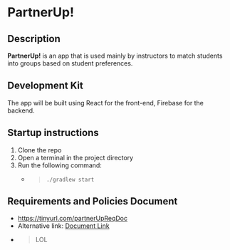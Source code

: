 # PartnerUp! 

## Description

**PartnerUp!** is an app that is used mainly by instructors to match students into groups based on student preferences.


## Development Kit

The app will be built using React for the front-end, Firebase for the backend.

## Startup instructions

1) Clone the repo
2) Open a terminal in the project directory
4) Run the following command: 
   - > `./gradlew start`
   
## Requirements and Policies Document
- https://tinyurl.com/partnerUpReqDoc
- Alternative link: [Document Link](https://docs.google.com/document/d/1VrvV0UM93s2e9YQNFb8kr0QR5iFvXlxVcxXGz5e97yA)
-   
  > LOL